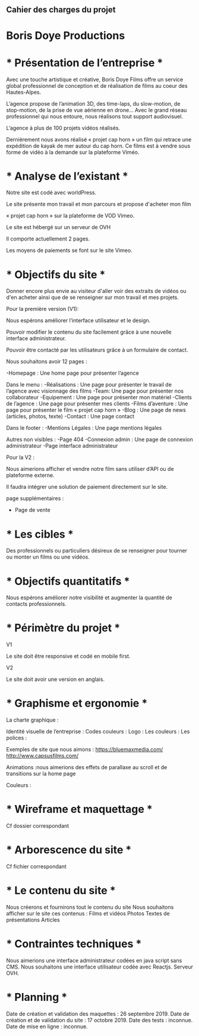 ## Cahier des charges du projet 
# Boris Doye Productions


# * Présentation de l’entreprise * 

Avec une touche artistique et créative, Boris Doye Films offre un service global professionnel de conception et de réalisation de films au coeur des Hautes-Alpes.

L’agence propose de l’animation 3D, des time-laps, du slow-motion, de stop-motion, de la prise de vue aérienne en drone… Avec le grand réseau professionnel qui nous entoure, nous réalisons tout support audiovisuel.

L’agence à plus de 100 projets vidéos réalisés.

Dernièrement nous avons réalisé « projet cap horn » un film qui retrace une expédition de kayak de mer autour du cap horn.
Ce films est à vendre sous forme de vidéo  à la demande sur la plateforme Viméo. 

# * Analyse de l’existant * 


Notre site est codé avec worldPress.

Le site présente mon travail et mon parcours et propose d'acheter mon film 

« projet cap horn » sur la plateforme de VOD Vimeo.

Le site est hébergé sur un serveur de OVH

Il comporte actuellement  2 pages. 

Les moyens de paiements se font sur le site Vimeo.


# * Objectifs du site * 

Donner encore plus envie au visiteur d'aller voir des extraits de vidéos ou d'en acheter ainsi que de se renseigner sur mon travail et mes projets.

Pour la première version (V1):

Nous espérons améliorer l’interface utilisateur et le design.

Pouvoir modifier le contenu du site facilement grâce à une nouvelle interface administrateur.

Pouvoir être contacté par les utilisateurs grâce à un formulaire de contact.


Nous souhaitons avoir 12 pages :

-Homepage : Une home page pour présenter l’agence

Dans le menu :
-Réalisations : Une page pour présenter le travail de l’agence avec visionnage des films
-Team: Une page pour présenter nos collaborateur
-Equipement : Une page pour présenter mon matériel
-Clients de l’agence : Une page pour présenter mes clients
-Films d’aventure : Une page pour présenter le film « projet cap horn »
-Blog : Une page de news (articles, photos, texte)
-Contact : Une page contact

Dans le footer :
-Mentions Légales : Une page mentions légales

Autres non visibles :
-Page 404
-Connexion admin : Une page de connexion administrateur
-Page interface administrateur

Pour la V2 :

Nous aimerions afficher et vendre notre film sans utiliser d’API ou de plateforme externe.

Il faudra intégrer une solution de paiement directement sur le site.

page supplémentaires :

- Page de vente

# * Les cibles * 

Des professionnels ou particuliers désireux de se renseigner pour tourner ou monter un films ou une vidéos.

# * Objectifs quantitatifs * 

Nous espérons améliorer notre visibilité et augmenter la quantité de contacts professionnels. 

# * Périmètre du projet * 

V1

Le site doit être responsive et codé en mobile first.

V2

Le site doit avoir une version en anglais.

# * Graphisme et ergonomie * 

La charte graphique : 

Identité visuelle de l’entreprise : 
Codes couleurs : 
Logo : 
Les couleurs : 
Les polices :

Exemples de site que nous aimons : 
https://bluemaxmedia.com/
http://www.capsusfilms.com/

Animations :nous aimerions des effets de parallaxe au scroll et de transitions sur la home page

Couleurs :

# * Wireframe et maquettage *

Cf dossier correspondant 

# * Arborescence du site *

Cf fichier correspondant

# * Le contenu du site *

Nous créerons et fournirons tout le contenu du site 
Nous souhaitons afficher sur le site ces contenus : 
Films et vidéos
Photos
Textes de présentations
Articles

# * Contraintes techniques * 

Nous aimerions une interface administrateur codées en java script sans CMS.
Nous souhaitons une interface utilisateur codée avec Reactjs.
Serveur OVH.

# * Planning *

Date de création et validation des maquettes : 26 septembre 2019.
Date de création et de validation du site : 17 octobre 2019.
Date des tests : inconnue.
Date de mise en ligne : inconnue.
